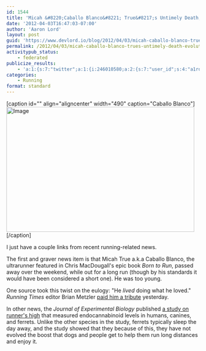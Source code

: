 ```yaml
---
id: 1544
title: 'Micah &#8220;Caballo Blanco&#8221; True&#8217;s Untimely Death; Evolution of Runner&#8217;s High'
date: '2012-04-03T16:47:03-07:00'
author: 'Aaron Lord'
layout: post
guid: 'https://www.devlord.io/blog/2012/04/03/micah-caballo-blanco-trues-untimely-death-evolution-of-runners-high/'
permalink: /2012/04/03/micah-caballo-blanco-trues-untimely-death-evolution-of-runners-high/
activitypub_status:
    - federated
publicize_results:
    - 'a:1:{s:7:"twitter";a:1:{i:246010580;a:2:{s:7:"user_id";s:4:"a1rd";s:7:"post_id";s:18:"188361561222561792";}}}'
categories:
    - Running
format: standard
---
```


[caption id="" align="aligncenter" width="490" caption="Caballo Blanco"]<a href="/blog/wp-content/uploads/2012/04/caballo.jpg"><img class="size-full wp-image " title="Caballo Blanco running with his dog." src="/blog/wp-content/uploads/2012/04/caballo.jpg?w=490" alt="Image" width="490" height="326" /></a>[/caption]

I just have a couple links from recent running-related news.

The first and graver news item is that Micah True a.k.a Caballo Blanco, the ultrarunner featured in Chris MacDougall's epic book <em>Born to Run</em>, passed away over the weekend, while out for a long run (though by his standards it would have been considered a short one). He was too young.

One source took this twist on the eulogy: "He <em>lived</em> doing what he loved." <em>Running Times</em> editor Brian Metzler <a title="Metzler Tribute to Caballo" href="http://news.runnersworld.com/2012/04/02/rip-micah-true-run-free-man/">paid him a tribute</a> yesterday.

In other news, the <em>Journal of Experimental Biology</em> published <a title="Dogs, Ferrets, People, and Runner's High" href="http://sweatscience.runnersworld.com/2012/03/why-ferrets-dont-get-runners-high/">a study on runner's high</a> that measured endocannabinoid levels in humans, canines, and ferrets. Unlike the other species in the study, ferrets typically sleep the day away, and the study showed that they because of this, they have not evolved the boost that dogs and people get to help them run long distances and enjoy it.